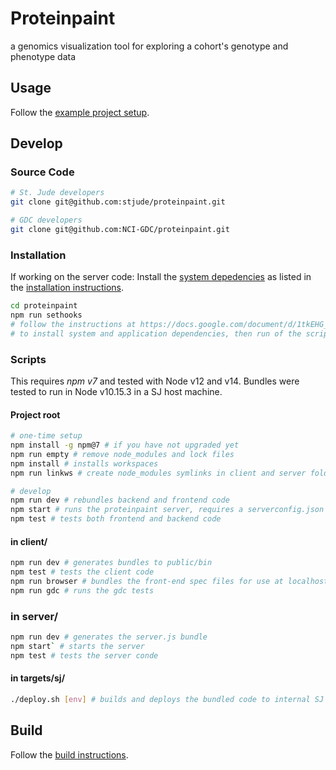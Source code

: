# Proteinpaint

a genomics visualization tool for exploring a cohort's genotype and phenotype data


## Usage

Follow the [example project setup](https://github.com/stjude/pp-dist).


## Develop

### Source Code 

```bash
# St. Jude developers
git clone git@github.com:stjude/proteinpaint.git 

# GDC developers
git clone git@github.com:NCI-GDC/proteinpaint.git
```

### Installation

If working on the server code: Install the [system depedencies](https://docs.google.com/document/d/1tkEHG_vYtT-OifPV-tlPeWQUMsEd3aWAKf5ExOT8G34/edit#heading=h.jy5sdrb1zkut) as listed in the [installation instructions](https://docs.google.com/document/d/1tkEHG_vYtT-OifPV-tlPeWQUMsEd3aWAKf5ExOT8G34/edit#heading=h.6nxua6c3ik9l).

```bash
cd proteinpaint
npm run sethooks
# follow the instructions at https://docs.google.com/document/d/1tkEHG_vYtT-OifPV-tlPeWQUMsEd3aWAKf5ExOT8G34/edit
# to install system and application dependencies, then run of the scripts below
```

### Scripts

This requires *npm v7* and tested with Node v12 and v14. Bundles were tested to run in Node v10.15.3 in a SJ host machine. 

#### Project root

```bash
# one-time setup
npm install -g npm@7 # if you have not upgraded yet
npm run empty # remove node_modules and lock files
npm install # installs workspaces
npm run linkws # create node_modules symlinks in client and server folders 

# develop
npm run dev # rebundles backend and frontend code
npm start # runs the proteinpaint server, requires a serverconfig.json at the project root
npm test # tests both frontend and backend code
```
#### in client/
```bash
npm run dev # generates bundles to public/bin
npm test # tests the client code
npm run browser # bundles the front-end spec files for use at localhost:[port]/testrun.html
npm run gdc # runs the gdc tests
```

### in server/
```bash
npm run dev # generates the server.js bundle
npm start` # starts the server
npm test # tests the server conde
```

#### in targets/sj/
```bash
./deploy.sh [env] # builds and deploys the bundled code to internal SJ hosts
```

## Build

Follow the [build instructions](https://docs.google.com/document/d/13gUdU9UrHFkdspcQgc6ToRZJsrdFM4LCwCg7g1SQc4Q/edit?usp=sharing).
